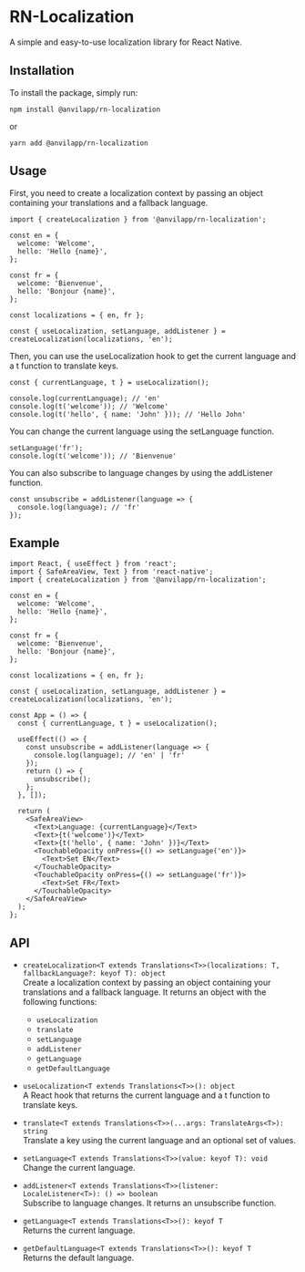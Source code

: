 # RN-Localization

A simple and easy-to-use localization library for React Native.

## Installation

To install the package, simply run:

```
npm install @anvilapp/rn-localization
```

or

```
yarn add @anvilapp/rn-localization
```

## Usage

First, you need to create a localization context by passing an object containing your translations and a fallback
language.

```tsx
import { createLocalization } from '@anvilapp/rn-localization';

const en = {
  welcome: 'Welcome',
  hello: 'Hello {name}',
};

const fr = {
  welcome: 'Bienvenue',
  hello: 'Bonjour {name}',
};

const localizations = { en, fr };

const { useLocalization, setLanguage, addListener } = createLocalization(localizations, 'en');
```

Then, you can use the useLocalization hook to get the current language and a t function to translate keys.

```tsx
const { currentLanguage, t } = useLocalization();

console.log(currentLanguage); // 'en'
console.log(t('welcome')); // 'Welcome'
console.log(t('hello', { name: 'John' })); // 'Hello John'
```

You can change the current language using the setLanguage function.

```tsx
setLanguage('fr');
console.log(t('welcome')); // 'Bienvenue'
```

You can also subscribe to language changes by using the addListener function.

```tsx
const unsubscribe = addListener(language => {
  console.log(language); // 'fr'
});
```

## Example

```tsx
import React, { useEffect } from 'react';
import { SafeAreaView, Text } from 'react-native';
import { createLocalization } from '@anvilapp/rn-localization';

const en = {
  welcome: 'Welcome',
  hello: 'Hello {name}',
};

const fr = {
  welcome: 'Bienvenue',
  hello: 'Bonjour {name}',
};

const localizations = { en, fr };

const { useLocalization, setLanguage, addListener } = createLocalization(localizations, 'en');

const App = () => {
  const { currentLanguage, t } = useLocalization();

  useEffect(() => {
    const unsubscribe = addListener(language => {
      console.log(language); // 'en' | 'fr'
    });
    return () => {
      unsubscribe();
    };
  }, []);

  return (
    <SafeAreaView>
      <Text>Language: {currentLanguage}</Text>
      <Text>{t('welcome')}</Text>
      <Text>{t('hello', { name: 'John' })}</Text>
      <TouchableOpacity onPress={() => setLanguage('en')}>
        <Text>Set EN</Text>
      </TouchableOpacity>
      <TouchableOpacity onPress={() => setLanguage('fr')}>
        <Text>Set FR</Text>
      </TouchableOpacity>
    </SafeAreaView>
  );
};
```

## API

- `createLocalization<T extends Translations<T>>(localizations: T, fallbackLanguage?: keyof T): object`\
  Create a localization context by passing an object containing your translations and a fallback language. It returns an
  object with the following functions:
    - `useLocalization`
    - `translate`
    - `setLanguage`
    - `addListener`
    - `getLanguage`
    - `getDefaultLanguage`


- `useLocalization<T extends Translations<T>>(): object`\
  A React hook that returns the current language and a t function to translate keys.


- `translate<T extends Translations<T>>(...args: TranslateArgs<T>): string`\
  Translate a key using the current language and an optional set of values.


- `setLanguage<T extends Translations<T>>(value: keyof T): void`\
  Change the current language.


- `addListener<T extends Translations<T>>(listener: LocaleListener<T>): () => boolean`\
  Subscribe to language changes. It returns an unsubscribe function.


- `getLanguage<T extends Translations<T>>(): keyof T`\
  Returns the current language.


- `getDefaultLanguage<T extends Translations<T>>(): keyof T`\
  Returns the default language.
